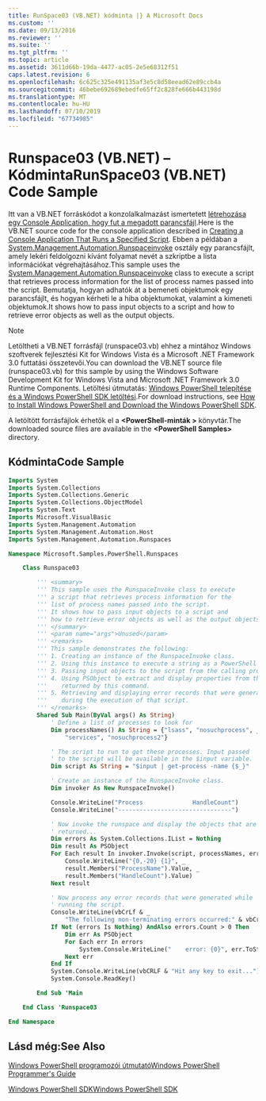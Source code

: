 ```yaml
---
title: RunSpace03 (VB.NET) kódminta |} A Microsoft Docs
ms.custom: ''
ms.date: 09/13/2016
ms.reviewer: ''
ms.suite: ''
ms.tgt_pltfrm: ''
ms.topic: article
ms.assetid: 3611d66b-19da-4477-ac05-2e5e68312f51
caps.latest.revision: 6
ms.openlocfilehash: 6c625c325e491135af3e5c8d58eead62e89ccb4a
ms.sourcegitcommit: 46bebe692689ebedfe65ff2c828fe666b443198d
ms.translationtype: MT
ms.contentlocale: hu-HU
ms.lasthandoff: 07/10/2019
ms.locfileid: "67734985"
---
```

# <a name="runspace03-vbnet-code-sample"></a><span data-ttu-id="77dcf-102">Runspace03 (VB.NET) – Kódminta</span><span class="sxs-lookup"><span data-stu-id="77dcf-102">RunSpace03 (VB.NET) Code Sample</span></span>

<span data-ttu-id="77dcf-103">Itt van a VB.NET forráskódot a konzolalkalmazást ismertetett [létrehozása egy Console Application, hogy fut a megadott parancsfájl](fd).</span><span class="sxs-lookup"><span data-stu-id="77dcf-103">Here is the VB.NET source code for the console application described in [Creating a Console Application That Runs a Specified Script](fd).</span></span> <span data-ttu-id="77dcf-104">Ebben a példában a [System.Management.Automation.Runspaceinvoke](/dotnet/api/System.Management.Automation.RunspaceInvoke) osztály egy parancsfájlt, amely lekéri feldolgozni kívánt folyamat nevét a szkriptbe a lista információkat végrehajtásához.</span><span class="sxs-lookup"><span data-stu-id="77dcf-104">This sample uses the [System.Management.Automation.Runspaceinvoke](/dotnet/api/System.Management.Automation.RunspaceInvoke) class to execute a script that retrieves process information for the list of process names passed into the script.</span></span> <span data-ttu-id="77dcf-105">Bemutatja, hogyan adhatók át a bemeneti objektumok egy parancsfájlt, és hogyan kérheti le a hiba objektumokat, valamint a kimeneti objektumok.</span><span class="sxs-lookup"><span data-stu-id="77dcf-105">It shows how to pass input objects to a script and how to retrieve error objects as well as the output objects.</span></span>

> [!NOTE]
> <span data-ttu-id="77dcf-106">Letöltheti a VB.NET forrásfájl (runspace03.vb) ehhez a mintához Windows szoftverek fejlesztési Kit for Windows Vista és a Microsoft .NET Framework 3.0 futtatási összetevői.</span><span class="sxs-lookup"><span data-stu-id="77dcf-106">You can download the VB.NET source file (runspace03.vb) for this sample by using the Windows Software Development Kit for Windows Vista and Microsoft .NET Framework 3.0 Runtime Components.</span></span> <span data-ttu-id="77dcf-107">Letöltési útmutatás: [Windows PowerShell telepítése és a Windows PowerShell SDK letöltési](/powershell/developer/installing-the-windows-powershell-sdk).</span><span class="sxs-lookup"><span data-stu-id="77dcf-107">For download instructions, see [How to Install Windows PowerShell and Download the Windows PowerShell SDK](/powershell/developer/installing-the-windows-powershell-sdk).</span></span>
>
> <span data-ttu-id="77dcf-108">A letöltött forrásfájlok érhetők el a  **\<PowerShell-minták >** könyvtár.</span><span class="sxs-lookup"><span data-stu-id="77dcf-108">The downloaded source files are available in the **\<PowerShell Samples>** directory.</span></span>

## <a name="code-sample"></a><span data-ttu-id="77dcf-109">Kódminta</span><span class="sxs-lookup"><span data-stu-id="77dcf-109">Code Sample</span></span>

```vb
Imports System
Imports System.Collections
Imports System.Collections.Generic
Imports System.Collections.ObjectModel
Imports System.Text
Imports Microsoft.VisualBasic
Imports System.Management.Automation
Imports System.Management.Automation.Host
Imports System.Management.Automation.Runspaces

Namespace Microsoft.Samples.PowerShell.Runspaces

    Class Runspace03

        ''' <summary>
        ''' This sample uses the RunspaceInvoke class to execute
        ''' a script that retrieves process information for the
        ''' list of process names passed into the script.
        ''' It shows how to pass input objects to a script and
        ''' how to retrieve error objects as well as the output objects.
        ''' </summary>
        ''' <param name="args">Unused</param>
        ''' <remarks>
        ''' This sample demonstrates the following:
        ''' 1. Creating an instance of the RunspaceInvoke class.
        ''' 2. Using this instance to execute a string as a PowerShell script.
        ''' 3. Passing input objects to the script from the calling program.
        ''' 4. Using PSObject to extract and display properties from the objects
        '''    returned by this command.
        ''' 5. Retrieving and displaying error records that were generated
        '''    during the execution of that script.
        ''' </remarks>
        Shared Sub Main(ByVal args() As String)
            ' Define a list of processes to look for
            Dim processNames() As String = {"lsass", "nosuchprocess", _
                "services", "nosuchprocess2"}

            ' The script to run to get these processes. Input passed
            ' to the script will be available in the $input variable.
            Dim script As String = "$input | get-process -name {$_}"

            ' Create an instance of the RunspaceInvoke class.
            Dim invoker As New RunspaceInvoke()

            Console.WriteLine("Process              HandleCount")
            Console.WriteLine("--------------------------------")

            ' Now invoke the runspace and display the objects that are
            ' returned...
            Dim errors As System.Collections.IList = Nothing
            Dim result As PSObject
            For Each result In invoker.Invoke(script, processNames, errors)
                Console.WriteLine("{0,-20} {1}", _
                result.Members("ProcessName").Value, _
                result.Members("HandleCount").Value)
            Next result

            ' Now process any error records that were generated while
            ' running the script.
            Console.WriteLine(vbCrLf & _
                "The following non-terminating errors occurred:" & vbCrLf)
            If Not (errors Is Nothing) AndAlso errors.Count > 0 Then
                Dim err As PSObject
                For Each err In errors
                    System.Console.WriteLine("    error: {0}", err.ToString())
                Next err
            End If
            System.Console.WriteLine(vbCRLF & "Hit any key to exit...")
            System.Console.ReadKey()

        End Sub 'Main

    End Class 'Runspace03

End Namespace
```

<!-- TODO!!!: [!code-csharp[Runspace03.vb](../../powershell-sdk-samples/SDK-2.0/vb/Runspace01/Runspace03.vb#L09-L83 "Runspace03.vb")] -->

## <a name="see-also"></a><span data-ttu-id="77dcf-110">Lásd még:</span><span class="sxs-lookup"><span data-stu-id="77dcf-110">See Also</span></span>

[<span data-ttu-id="77dcf-111">Windows PowerShell programozói útmutató</span><span class="sxs-lookup"><span data-stu-id="77dcf-111">Windows PowerShell Programmer's Guide</span></span>](./windows-powershell-programmer-s-guide.md)

[<span data-ttu-id="77dcf-112">Windows PowerShell SDK</span><span class="sxs-lookup"><span data-stu-id="77dcf-112">Windows PowerShell SDK</span></span>](../windows-powershell-reference.md)